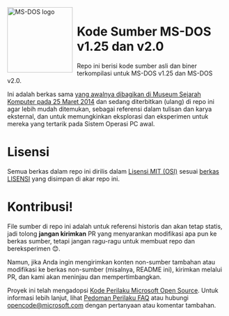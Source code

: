 <img width="150" height="150" align="left" style="float: left; margin: 0 10px 0 0;" alt="MS-DOS logo" src="https://github.com/Microsoft/MS-DOS/blob/main/.readmes/msdos-logo.png">   

# Kode Sumber MS-DOS v1.25 dan v2.0
Repo ini berisi kode sumber asli dan biner terkompilasi untuk MS-DOS v1.25 dan MS-DOS v2.0.

Ini adalah berkas sama [yang awalnya dibagikan di Museum Sejarah Komputer pada 25 Maret 2014]( http://www.computerhistory.org/atchm/microsoft-ms-dos-early-source-code/) dan sedang diterbitkan (ulang) di repo ini agar lebih mudah ditemukan, sebagai referensi dalam tulisan dan karya eksternal, dan untuk memungkinkan eksplorasi dan eksperimen untuk mereka yang tertarik pada Sistem Operasi PC awal.

# Lisensi
Semua berkas dalam repo ini dirilis dalam [Lisensi MIT (OSI)](https://en.wikipedia.org/wiki/MIT_License) sesuai [berkas LISENSI](https://github.com/Microsoft/MS-DOS/blob/master/LICENSE.md) yang disimpan di akar repo ini.

# Kontribusi!
File sumber di repo ini adalah untuk referensi historis dan akan tetap statis, jadi tolong **jangan kirimkan** PR yang menyarankan modifikasi apa pun ke berkas sumber, tetapi jangan ragu-ragu untuk membuat repo dan bereksperimen 😊.

Namun, jika Anda ingin mengirimkan konten non-sumber tambahan atau modifikasi ke berkas non-sumber (misalnya, README ini), kirimkan melalui PR, dan kami akan meninjau dan mempertimbangkan.

Proyek ini telah mengadopsi [Kode Perilaku Microsoft Open Source](https://opensource.microsoft.com/codeofconduct/). Untuk informasi lebih lanjut, lihat [Pedoman Perilaku FAQ](https://opensource.microsoft.com/codeofconduct/faq/) atau hubungi [opencode@microsoft.com](mailto:opencode@microsoft.com) dengan pertanyaan atau komentar tambahan.
